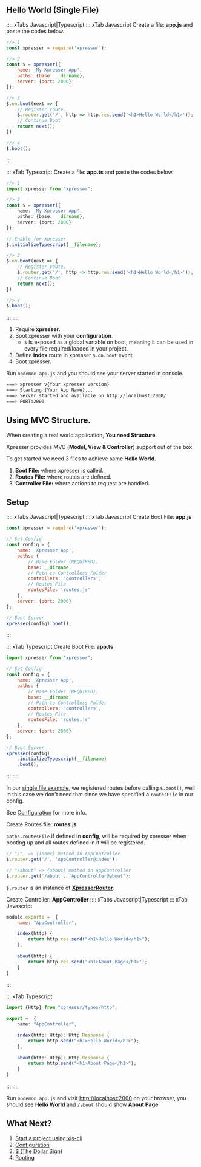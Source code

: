 ## Hello World (Single File)
:::: xTabs Javascript|Typescript
::: xTab Javascript
Create a file: **app.js** and paste the codes below.
```javascript
//> 1
const xpresser = require('xpresser');

//> 2
const $ = xpresser({
    name: 'My Xpresser App',
    paths: {base: __dirname},
    server: {port: 2000}
});

//> 3
$.on.boot(next => {
    // Register route.
    $.router.get('/', http => http.res.send('<h1>Hello World</h1>'));
    // Continue Boot    
    return next();
})

//> 4
$.boot();
```
:::

::: xTab Typescript
Create a file: **app.ts** and paste the codes below.
```typescript
//> 1
import xpresser from "xpresser";

//> 2
const $ = xpresser({
    name: 'My Xpresser App',
    paths: {base: __dirname},
    server: {port: 2000}
});

// Enable for Xpresser
$.initializeTypescript(__filename);

//> 3
$.on.boot(next => {
    // Register route.
    $.router.get('/', http => http.res.send('<h1>Hello World</h1>'));
    // Continue Boot    
    return next();
})

//> 4
$.boot();
```
:::
::::

1. Require **xpresser**.
2. Boot xpresser with your **configuration**.
    * `$` is exposed as a global variable on boot, meaning it can be used in every file required/loaded in your project.
3. Define **index** route in xpresser `$.on.boot` event 
4. Boot xpresser.

Run ```nodemon app.js``` and you should see your server started in console.
```sh
===> xpresser v{Your xpresser version}
===> Starting {Your App Name}...
===> Server started and available on http://localhost:2000/
===> PORT:2000
```

## Using MVC Structure.
When creating a real world application, **You need Structure**.

Xpresser provides MVC (**Model, View & Controller**) support out of the box.

To get started we need 3 files to achieve same **Hello World**.

1. **Boot File:** where xpresser is called.
2. **Routes File:** where routes are defined.
3. **Controller File:** where actions to request are handled.


## Setup

:::: xTabs Javascript|Typescript
::: xTab Javascript
Create Boot File: **app.js**
```javascript
const xpresser = require('xpresser');

// Set Config
const config = {
    name: 'Xpresser App',
    paths: {
        // Base Folder (REQUIRED).
        base: __dirname,
        // Path to Controllers Folder
        controllers: 'controllers',
        // Routes File
        routesFile: 'routes.js'
    },
    server: {port: 2000}
};

// Boot Server
xpresser(config).boot();
```
:::

::: xTab Typescript
Create Boot File: **app.ts**
```javascript
import xpresser from "xpresser";

// Set Config
const config = {
    name: 'Xpresser App',
    paths: {
        // Base Folder (REQUIRED).
        base: __dirname,
        // Path to Controllers Folder
        controllers: 'controllers',
        // Routes File
        routesFile: 'routes.js'
    },
    server: {port: 2000}
};

// Boot Server
xpresser(config)
    .initializeTypescript(__filename)
    .boot();
```
:::
::::

In our [single file example](#hello-world-single-file), we registered routes before calling `$.boot()`, well in this case we don't need that since we have specified a `routesFile` in our config.

See [Configuration](./configuration/readme.md) for more info.

Create Routes file: **routes.js**

`paths.routesFile` if defined in **config**, will be required by xpresser when booting up and all routes defined in it will be registered.
```javascript
// "/"  => {index} method in AppController
$.router.get('/', 'AppController@index');

// "/about" => {about} method in AppController
$.router.get('/about', 'AppController@about');
```
`$.router` is an instance of [**XpresserRouter**](../router/readme.md).

Create Controller: **AppController**
:::: xTabs Javascript|Typescript
::: xTab Javascript
```javascript
module.exports =  {
    name: "AppController",

    index(http) {
        return http.res.send("<h1>Hello World</h1>");
    },
    
    about(http) {
        return http.res.send("<h1>About Page</h1>");
    }
}
```
:::

::: xTab Typescript
```typescript
import {Http} from "xpresser/types/http";

export =  {
    name: "AppController",

    index(http: Http): Http.Response {
        return http.send("<h1>Hello World</h1>");
    },
    
    about(http: Http): Http.Response {
        return http.send("<h1>About Page</h1>");
    }
}
```
:::
::::

Run `nodemon app.js` and visit [http://localhost:2000](http://localhost:2000) on your browser, you should see **Hello World** and `/about` should show **About Page**


## What Next?

1. [Start a project using xjs-cli](./getting-started.md)
2. [Configuration](./configuration/readme.md)
3. [$ (The Dollar Sign)](./dollar-sign.md)
4. [Routing](./router/readme.md)
